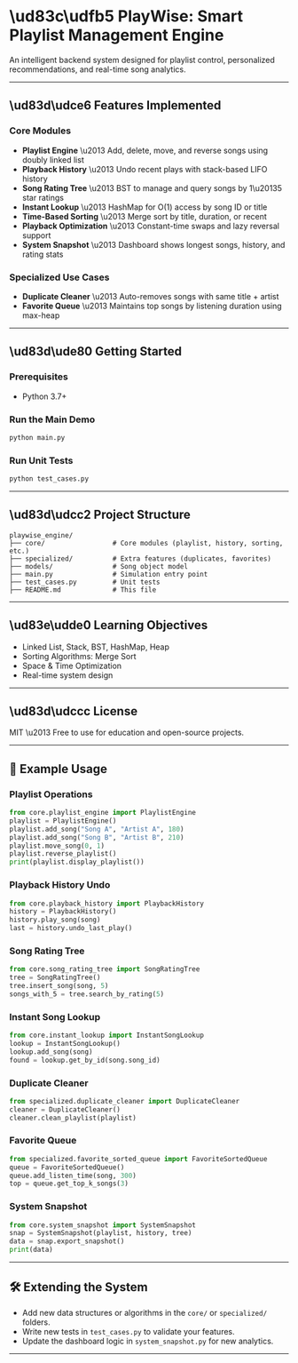 # \ud83c\udfb5 PlayWise: Smart Playlist Management Engine

An intelligent backend system designed for playlist control, personalized recommendations, and real-time song analytics.

---

## \ud83d\udce6 Features Implemented

### Core Modules
- **Playlist Engine** \u2013 Add, delete, move, and reverse songs using doubly linked list
- **Playback History** \u2013 Undo recent plays with stack-based LIFO history
- **Song Rating Tree** \u2013 BST to manage and query songs by 1\u20135 star ratings
- **Instant Lookup** \u2013 HashMap for O(1) access by song ID or title
- **Time-Based Sorting** \u2013 Merge sort by title, duration, or recent
- **Playback Optimization** \u2013 Constant-time swaps and lazy reversal support
- **System Snapshot** \u2013 Dashboard shows longest songs, history, and rating stats

### Specialized Use Cases
- **Duplicate Cleaner** \u2013 Auto-removes songs with same title + artist
- **Favorite Queue** \u2013 Maintains top songs by listening duration using max-heap

---

## \ud83d\ude80 Getting Started

### Prerequisites
- Python 3.7+

### Run the Main Demo
```bash
python main.py
```

### Run Unit Tests
```bash
python test_cases.py
```

---

## \ud83d\udcc2 Project Structure
```
playwise_engine/
├── core/                 # Core modules (playlist, history, sorting, etc.)
├── specialized/          # Extra features (duplicates, favorites)
├── models/               # Song object model
├── main.py               # Simulation entry point
├── test_cases.py         # Unit tests
├── README.md             # This file
```

---

## \ud83e\udde0 Learning Objectives
- Linked List, Stack, BST, HashMap, Heap
- Sorting Algorithms: Merge Sort
- Space & Time Optimization
- Real-time system design

---

## \ud83d\udccc License
MIT \u2013 Free to use for education and open-source projects.

---

## 🚀 Example Usage

### Playlist Operations
```python
from core.playlist_engine import PlaylistEngine
playlist = PlaylistEngine()
playlist.add_song("Song A", "Artist A", 180)
playlist.add_song("Song B", "Artist B", 210)
playlist.move_song(0, 1)
playlist.reverse_playlist()
print(playlist.display_playlist())
```

### Playback History Undo
```python
from core.playback_history import PlaybackHistory
history = PlaybackHistory()
history.play_song(song)
last = history.undo_last_play()
```

### Song Rating Tree
```python
from core.song_rating_tree import SongRatingTree
tree = SongRatingTree()
tree.insert_song(song, 5)
songs_with_5 = tree.search_by_rating(5)
```

### Instant Song Lookup
```python
from core.instant_lookup import InstantSongLookup
lookup = InstantSongLookup()
lookup.add_song(song)
found = lookup.get_by_id(song.song_id)
```

### Duplicate Cleaner
```python
from specialized.duplicate_cleaner import DuplicateCleaner
cleaner = DuplicateCleaner()
cleaner.clean_playlist(playlist)
```

### Favorite Queue
```python
from specialized.favorite_sorted_queue import FavoriteSortedQueue
queue = FavoriteSortedQueue()
queue.add_listen_time(song, 300)
top = queue.get_top_k_songs(3)
```

### System Snapshot
```python
from core.system_snapshot import SystemSnapshot
snap = SystemSnapshot(playlist, history, tree)
data = snap.export_snapshot()
print(data)
```

---

## 🛠️ Extending the System
- Add new data structures or algorithms in the `core/` or `specialized/` folders.
- Write new tests in `test_cases.py` to validate your features.
- Update the dashboard logic in `system_snapshot.py` for new analytics.

---
